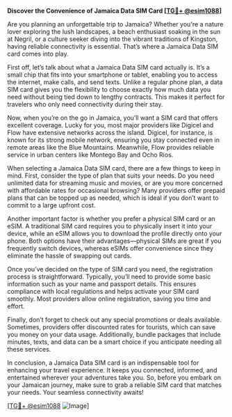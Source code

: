 **Discover the Convenience of Jamaica Data SIM Card [[TG💪+ @esim1088](https://t.me/s/esim1088)]**

Are you planning an unforgettable trip to Jamaica? Whether you're a nature lover exploring the lush landscapes, a beach enthusiast soaking in the sun at Negril, or a culture seeker diving into the vibrant traditions of Kingston, having reliable connectivity is essential. That’s where a Jamaica Data SIM card comes into play. 

First off, let’s talk about what a Jamaica Data SIM card actually is. It’s a small chip that fits into your smartphone or tablet, enabling you to access the internet, make calls, and send texts. Unlike a regular phone plan, a data SIM card gives you the flexibility to choose exactly how much data you need without being tied down to lengthy contracts. This makes it perfect for travelers who only need connectivity during their stay.

Now, when you’re on the go in Jamaica, you’ll want a SIM card that offers excellent coverage. Lucky for you, most major providers like Digicel and Flow have extensive networks across the island. Digicel, for instance, is known for its strong mobile network, ensuring you stay connected even in remote areas like the Blue Mountains. Meanwhile, Flow provides reliable service in urban centers like Montego Bay and Ocho Rios.

When selecting a Jamaica Data SIM card, there are a few things to keep in mind. First, consider the type of plan that suits your needs. Do you need unlimited data for streaming music and movies, or are you more concerned with affordable rates for occasional browsing? Many providers offer prepaid plans that can be topped up as needed, which is ideal if you don’t want to commit to a large upfront cost.

Another important factor is whether you prefer a physical SIM card or an eSIM. A traditional SIM card requires you to physically insert it into your device, while an eSIM allows you to download the profile directly onto your phone. Both options have their advantages—physical SIMs are great if you frequently switch devices, whereas eSIMs offer convenience since they eliminate the hassle of swapping out cards.

Once you’ve decided on the type of SIM card you need, the registration process is straightforward. Typically, you’ll need to provide some basic information such as your name and passport details. This ensures compliance with local regulations and helps activate your SIM card smoothly. Most providers allow online registration, saving you time and effort.

Finally, don’t forget to check out any special promotions or deals available. Sometimes, providers offer discounted rates for tourists, which can save you money on your data usage. Additionally, bundle packages that include minutes, texts, and data can be a smart choice if you anticipate needing all these services.

In conclusion, a Jamaica Data SIM card is an indispensable tool for enhancing your travel experience. It keeps you connected, informed, and entertained wherever your adventures take you. So, before you embark on your Jamaican journey, make sure to grab a reliable SIM card that matches your needs. Your seamless connectivity awaits!

[[TG💪+ @esim1088](https://t.me/s/esim1088) ![Image](https://i.postimg.cc/Y0z9fWf4/image.png)]